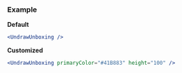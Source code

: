 ### Example

**Default**
```jsx
<UndrawUnboxing />
```

**Customized**
```jsx
<UndrawUnboxing primaryColor="#41B883" height="100" />
```
